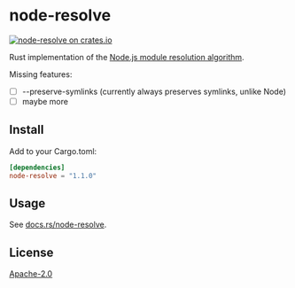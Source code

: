 # node-resolve

[![node-resolve on crates.io](https://img.shields.io/crates/v/node-resolve.svg)](https://crates.io/crates/node-resolve)

Rust implementation of the [Node.js module resolution algorithm](https://nodejs.org/api/modules.html#modules_all_together).

Missing features:

 - [ ] --preserve-symlinks (currently always preserves symlinks, unlike Node)
 - [ ] maybe more

## Install

Add to your Cargo.toml:

```toml
[dependencies]
node-resolve = "1.1.0"
```

## Usage

See [docs.rs/node-resolve](https://docs.rs/node-resolve).

## License

[Apache-2.0](./LICENSE.md)
